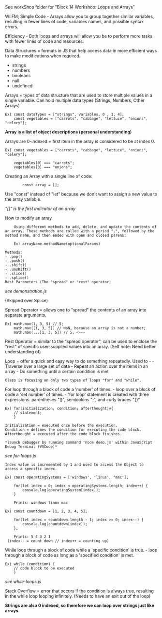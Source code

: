 See workShop folder for "Block 14 Workshop: Loops and Arrays"

WIIFM;
Simple Code - Arrays allow you to group together similar variables, resulting in fewer lines of code, variables names, and possible syntax errors.

Efficiency - Both loops and arrays will allow you be to perform more tasks with fewer lines of code and resources.

Data Structures = formats in JS that help access data in more efficient ways to make modifications when required.
- strings
- numbers
- booleans
- null
- undefined

Arrays = types of data structure that are used to store multiple values in a single variable.
    Can hold multiple data types (Strings, Numbers, Other Arrays)

    Ex) const dataTypes = ["strings", variables, 0 , 1, 4];
        const vegetables = ["carrots", "cabbage", "lettuce", "onions", "celery"];

   **Array is a list of object descriptions (personal understanding)**

Arrays are 0-indexed = first item in the array is considered to be at index 0.

    Ex) const vegetables = ["carrots", "cabbage", "lettuce", "onions", "celery"];

        vegetables[0] === "carrots";
        vegetables[3] === "onions";

Creating an Array with a single line of code:

            const array = [];

Use "const" instead of "let" because we don't want to assign a new value to the array variable.

*"[]" is the first indicator of an array*

How to modify an array

        Using different methods to add, delete, and update the contents of an array. These methods are called with a period ".", followed by the method name, and then ended with open and closed parens:

        Ex) arrayName.methodName(optionalParams)

    Methods:
    - .pop()
    - .push()
    - .shift()
    - .unshift()
    - .slice()
    - .splice()
    Rest Parameters (The "spread" or "rest" operator)

*see demonstration.js*

(Skipped over Splice)

Spread Operator = allows one to "spread" the contents of an array into separate arguments.

    Ex) math.max(1, 3, 5) // 5;
        math.max([1, 3, 5]) // NaN, because an array is not a number;
        math.max(...[1, 3, 5]) // 5; <---

Rest Operator = similar to the "spread operator", can be used to enclose the "rest" of specific user-supplied values into an array.
(Self note: Need better understanding of)


Loop = offer a quick and easy way to do something repeatedly.
    Used to -
        - Traverse over a large set of data
        - Repeat an action over the items in an array
        - Do something until a certain condition is met

    Class is focusing on only two types of loops "for" and "while".

For
    loop through a block of code a 'number' of times.
        - loop over a block of code a 'set number' of times.
        - 'for loop' statement is created with three expressions.
            parentheses "()", semicolons ";", and curly braces "{}"

    Ex) for(initialization; condition; afterthought)v{
        // statement;
        } 
    
    Initialization = executed once before the execution.
    Condition = defines the condition for executing the code block.
    Afterthought = executed after the code block finishes.

    *launch debugger by running command 'node demo.js' within JavaScript Debug Terminal (VSCode)*

*see for-loops.js*

    Index value is incremented by 1 and used to access the Object to access a specific index.

    Ex) const operatingSystems = ['windows', 'linus', 'mac'];

        for(let index = 0; index < operatingSystems.length; index++) {
            console.log(operatingSystem[index]);
        }

        Prints: windows linux mac

    Ex) const countdown = [1, 2, 3, 4, 5]; 
        
        for(let index = countdown.length - 1; index >= 0; index--) {
            console.log(countdown[index]);
        };

        Prints: 5 4 3 2 1
     (index-- = count down // index++ = counting up)
    

While
    loop through a block of code while a 'specific condition' is true.
        - loop through a block of code as long as a 'specified condition' is met.

    Ex) while (condition) {
        // code block to be executed
        }

*see while-loops.js*

Stack Overflow = error that occurs if the condition is always true, resulting in the while loop looping infinitely.
    (Needs to have an exit out of the loop)

**Strings are also 0 indexed, so therefore we can loop over strings just like arrays.**


